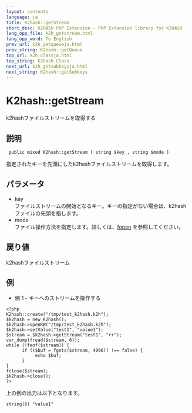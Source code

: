 ```yaml
---
layout: contents
language: ja
title: K2hash::getStream
short_desc: K2HASH PHP Extension - PHP Extension library for K2HASH
lang_opp_file: k2h_getstream.html
lang_opp_word: To English
prev_url: k2h_getqueueja.html
prev_string: K2hash::getQueue
top_url: k2h_classja.html
top_string: K2hash Class
next_url: k2h_getsubkeysja.html
next_string: K2hash::getSubkeys
---
```


# K2hash::getStream
k2hashファイルストリームを取得する

## 説明
```
 public mixed K2hash::getStream ( string $key , string $mode )
```
指定されたキーを先頭にしたk2hashファイルストリームを取得します。 

## パラメータ
- key  
ファイルストリームの開始となるキー。キーの指定がない場合は、k2hashファイルの先頭を指します。
- mode  
ファイル操作方法を指定します。詳しくは、[fopen](http://docs.php.net/manual/en/function.fopen.php) を参照してください。

## 戻り値
k2hashファイルストリーム 

## 例
- 例 1 - キーへのストリームを操作する
```
<?php
K2hash::create("/tmp/test_k2hash.k2h");
$k2hash = new K2hash();
$k2hash->openRW("/tmp/test_k2hash.k2h");
$k2hash->setValue("test1", "value1");
$stream = $k2hash->getStream("test1", "r+");
var_dump(fread($stream, 6));
while (!feof($stream)) {
      if (($buf = fgets($stream, 4096)) !== false) {
           echo $buf;
      }
}
fclose($stream);
$k2hash->close();
?>
```
上の例の出力は以下となります。
```
string(6) "value1"
```
